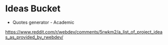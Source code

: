 # Ideas Bucket

* Quotes generator - Academic

https://www.reddit.com/r/webdev/comments/5rwkm2/a_list_of_project_ideas_as_provided_by_rwebdev/
